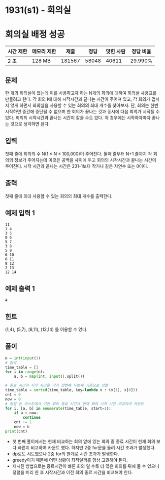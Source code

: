 # 1931(s1) - 회의실

# 회의실 배정 성공

| 시간 제한 | 메모리 제한 | 제출 | 정답 | 맞힌 사람 | 정답 비율 |
| --- | --- | --- | --- | --- | --- |
| 2 초 | 128 MB | 181567 | 58048 | 40611 | 29.990% |

## 문제

한 개의 회의실이 있는데 이를 사용하고자 하는 N개의 회의에 대하여 회의실 사용표를 만들려고 한다. 각 회의 I에 대해 시작시간과 끝나는 시간이 주어져 있고, 각 회의가 겹치지 않게 하면서 회의실을 사용할 수 있는 회의의 최대 개수를 찾아보자. 단, 회의는 한번 시작하면 중간에 중단될 수 없으며 한 회의가 끝나는 것과 동시에 다음 회의가 시작될 수 있다. 회의의 시작시간과 끝나는 시간이 같을 수도 있다. 이 경우에는 시작하자마자 끝나는 것으로 생각하면 된다.

## 입력

첫째 줄에 회의의 수 N(1 ≤ N ≤ 100,000)이 주어진다. 둘째 줄부터 N+1 줄까지 각 회의의 정보가 주어지는데 이것은 공백을 사이에 두고 회의의 시작시간과 끝나는 시간이 주어진다. 시작 시간과 끝나는 시간은 231-1보다 작거나 같은 자연수 또는 0이다.

## 출력

첫째 줄에 최대 사용할 수 있는 회의의 최대 개수를 출력한다.

## 예제 입력 1

```
11
1 4
3 5
0 6
5 7
3 8
5 9
6 10
8 11
8 12
2 13
12 14

```

## 예제 출력 1

```
4

```

## 힌트

(1,4), (5,7), (8,11), (12,14) 를 이용할 수 있다.

## 풀이

```python
n = int(input())
# 입력
time_table = []
for i in range(n):
    a, b = map(int, input().split())

# 종료 시간과 시작 시간을 각각 첫번째 두번째 기준으로 정렬
time_table = sorted(time_table, key=lambda x : (x[1], x[0]))
cnt = 0
now = 0
# 정렬 된 리스트에서 이전 회의 종료 시간과 현재 회의 시작 시간 비교하여 카운트
for i, [a, b] in enumerate(time_table, start=1):
    if a < now:
        continue
    cnt += 1
    now = b
print(cnt)
```

- 첫 번째 풀이에서는 현재 비교하는 회의 앞에 있는 회의 중 종료 시간이 현재 회의 보다 빠른지 비교하며 카운트 했다. 하지만 2중 for문을 돌려 시간 초과가 발생했다.
- dp로도 시도했으나 2중 for의 한계로 시간 초과가 발생한다.
- greedy이기 때문에 어떤 상황이 최적일까를 항상 고민해야 된다.
- 제시된 방법으로는 종료시간이 빠른 회의 일 수록 더 많은 회의를 뒤에 둘 수 있으니 정렬을 미리 한 후 시작시간과 이전 회의 종료 시간을 비교해야 한다.